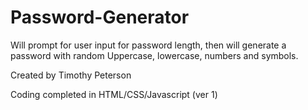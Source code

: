 # Password-Generator

Will prompt for user input for password length, then will generate a password with random Uppercase, lowercase, numbers and symbols.

Created by Timothy Peterson

Coding completed in HTML/CSS/Javascript (ver 1)
